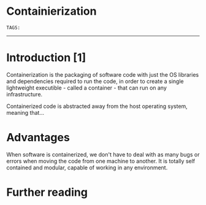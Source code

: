 # Containierization
`TAGS:` 

---
# Introduction [1]
Containerization is the packaging of software code with just the OS libraries and dependencies required to run the code, in order to create a single lightweight executible - called a container - that can run on any infrastructure. 

Containerized code is abstracted away from the host operating system, meaning that... 

# Advantages
When software is containerized, we don't have to deal with as many bugs or errors when moving the code from one machine to another. It is totally self contained and modular, capable of working in any environment. 

# Further reading

[^1]: https://www.ibm.com/cloud/learn/containerization